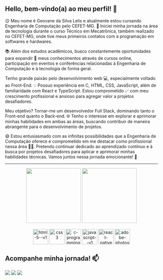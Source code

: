 Hello, bem-vindo(a) ao meu perfil! 👋
---
😉 Meu nome é Geovane da Silva Lelis e atualmente estou cursando Engenharia de Computação pelo CEFET-MG. 🚀 Iniciei minha jornada na área de tecnologia durante o curso Técnico em Mecatrônica, também realizado no CEFET-MG, onde tive meus primeiros contatos com a programação em softwares e hardwares.

📚 Além dos estudos acadêmicos, busco constantemente oportunidades para expandir 🤯 meus conhecimentos através de cursos online, participação em eventos e conferências relacionadas à Engenharia de Computação e à tecnologia de forma geral. 

Tenho grande paixão pelo desenvolvimento web 💻, especialmente voltado ao Front-End. 💡 Possuo experiência em C, HTML, CSS, JavaScript, além de familiaridade com React e TypeScript. Estou comprometido ✅ com meu crescimento profissional e ansioso para agregar valor a projetos desafiadores.

Meu objetivo? Tornar-me um desenvolvedor Full Stack, dominando tanto o Front-end quanto o Back-end. 🌐 Tenho o interesse em explorar e aprimorar minhas habilidades em ambas as áreas, buscando contribuir de maneira abrangente para o desenvolvimento de projetos.

😄 Estou entusiasmado com as infinitas possibilidades que a Engenharia de Computação oferece e comprometido em me destacar como profissional nessa área 👨‍💻. Pretendo continuar dedicado ao aprendizado contínuo e à busca por projetos desafiadores para aplicar e aprimorar minhas habilidades técnicas. Vamos juntos nessa jornada emocionante! 🌟

---

<div align="center">
    <div>
        <img height="180rem" src="https://github-readme-stats.vercel.app/api?username=geovanelelis&theme=react&hide_border=false&include_all_commits=false&count_private=false">
        <img height="180rem" src="https://github-readme-stats.vercel.app/api/top-langs/?username=geovanelelis&theme=react&hide_border=false&include_all_commits=false&count_private=false&layout=compact">
    </div>
</div>
<br>

<div align="center">
  <img width="50" src="https://img.icons8.com/color/48/html-5--v1.png" alt="html-5--v1"/>
  <img width="50" src="https://img.icons8.com/color/48/css3.png" alt="css3"/>
  <img width="50" src="https://img.icons8.com/color/48/c-programming.png" alt="c-programming"/>
  <img width="50" src="https://img.icons8.com/color/48/javascript--v1.png" alt="javascript--v1"/>
  <img width="50" src="https://img.icons8.com/ios-filled/50/22C3E6/react-native.png" alt="react-native"/>
  <img width="50" src="https://img.icons8.com/color/48/adobe-photoshop--v1.png" alt="adobe-photoshop--v1"/>
</div>

<div>
<h2>Acompanhe minha jornada! 📫</h2>
<div> 
  <a href="https://www.instagram.com/geovanelelis/"><img src="https://img.shields.io/badge/-Instagram-%23E4405F?style=for-the-badge&logo=instagram&logoColor=white" target="_blank"></a>
  <a href="https://www.linkedin.com/in/geovanelelis"><img src="https://img.shields.io/badge/-LinkedIn-%230077B5?style=for-the-badge&logo=linkedin&logoColor=white"></a> 
  <a href = "mailto:geovanelelisds@gmail.com"><img src="https://img.shields.io/badge/-Gmail-%23333?style=for-the-badge&logo=gmail&logoColor=white"></a>
</div>
  </div>
